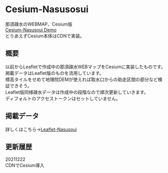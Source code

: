 # Cesium-Nasusosui

那須疎水のWEBMAP、Cesium版  
[Cesium-Nasusoui Demo](https://magn01ia.github.io/Cesium-Nasusosui/)  
とりあえずCesium本体はCDNで実装。  

## 概要  
以前からLeafletで作成中の那須疎水WEBマップをCesiumに実装したものです。  
掲載データはLeaflet版のものを流用しています。  
標高タイルをせめて地理院DEMが使えれば取水口からの助走区間の部分など検証できそう。  
Leaflet版同様疎水データは作成中の段階なので順次更新していきます。  
ディフォルトのアクセストークンはセットしていません。

## 掲載データ  
詳しくはこちら→[Leaflet-Nasusoui](https://github.com/magn01ia/Leaflet_Test)

## 更新履歴
20211222  
CDNでCesium導入
